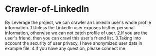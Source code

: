 # Crawler-of-LinkedIn
By Leverage the project, we can crawler an LinkedIn user's whole profile information.
1.Unless the LinkedIn user exposes his/her personal information, otherwise we can not catch profile of user.
2.If you are the user's friend, then you can crawl this user's friend list.
3.Taking into account the security of user privacy, I have anonymized user data in example file.
4.If you have any question, please connect me

